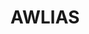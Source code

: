 ---
title: AWLIAS
crosslinks:
- autotldr
- atheism
- Futurology
- AskReddit
- Glitch_in_the_Matrix
- technology
- quotes
- oddlysatisfying
- RationalPsychonaut
- Simulism
- explainlikeimfive
- xkcd
- philosophy
- videos
---